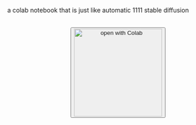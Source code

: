 a colab notebook that is just like automatic 1111 stable diffusion

<br/>
<div align="center"><button><a href="https://colab.research.google.com/github/kainatquaderee/Ifooge/blob/main/Ifooge.ipynb"><img src="" heght="20px"/><img
  src="https://colab.research.google.com/assets/colab-badge.svg"
  alt="open with Colab" width="200px"/></a></button></div>
<br/>
